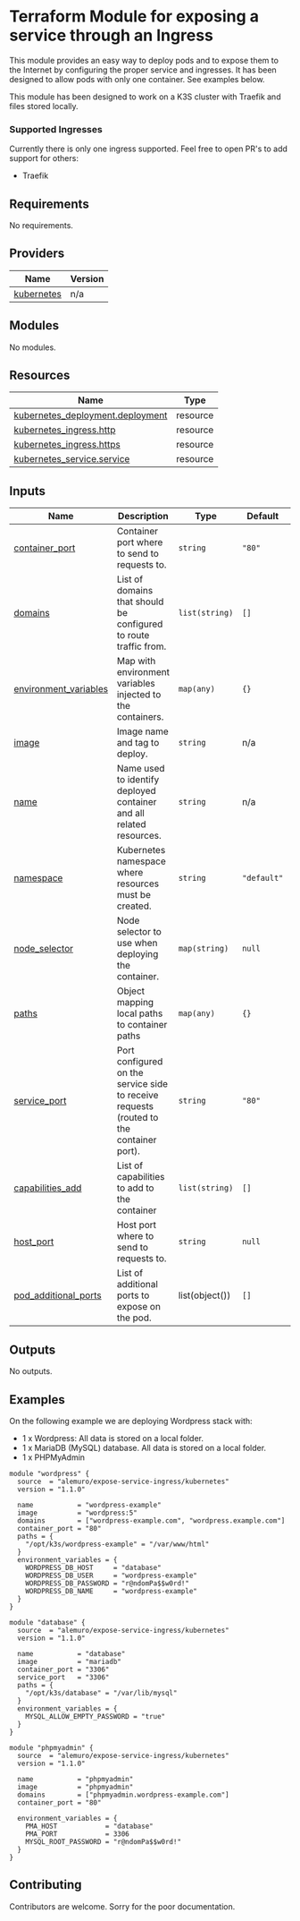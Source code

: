 # Terraform Module for exposing a service through an Ingress

This module provides an easy way to deploy pods and to expose them to the Internet by configuring the proper service and ingresses.
It has been designed to allow pods with only one container. See examples below.

This module has been designed to work on a K3S cluster with Traefik and files stored locally.

### Supported Ingresses

Currently there is only one ingress supported. Feel free to open PR's to add support for others:

* Traefik

## Requirements

No requirements.

## Providers

| Name | Version |
|------|---------|
| <a name="provider_kubernetes"></a> [kubernetes](#provider\_kubernetes) | n/a |

## Modules

No modules.

## Resources

| Name | Type |
|------|------|
| [kubernetes_deployment.deployment](https://registry.terraform.io/providers/hashicorp/kubernetes/latest/docs/resources/deployment) | resource |
| [kubernetes_ingress.http](https://registry.terraform.io/providers/hashicorp/kubernetes/latest/docs/resources/ingress) | resource |
| [kubernetes_ingress.https](https://registry.terraform.io/providers/hashicorp/kubernetes/latest/docs/resources/ingress) | resource |
| [kubernetes_service.service](https://registry.terraform.io/providers/hashicorp/kubernetes/latest/docs/resources/service) | resource |

## Inputs

| Name                                                                                                | Description                                                                             | Type           | Default     | Required |
| --------------------------------------------------------------------------------------------------- | --------------------------------------------------------------------------------------- | -------------- | ----------- | :------: |
| <a name="input_container_port"></a> [container\_port](#input\_container\_port)                      | Container port where to send to requests to.                                            | `string`       | `"80"`      |    no    |
| <a name="input_domains"></a> [domains](#input\_domains)                                             | List of domains that should be configured to route traffic from.                        | `list(string)` | `[]`        |    no    |
| <a name="input_environment_variables"></a> [environment\_variables](#input\_environment\_variables) | Map with environment variables injected to the containers.                              | `map(any)`     | `{}`        |    no    |
| <a name="input_image"></a> [image](#input\_image)                                                   | Image name and tag to deploy.                                                           | `string`       | n/a         |   yes    |
| <a name="input_name"></a> [name](#input\_name)                                                      | Name used to identify deployed container and all related resources.                     | `string`       | n/a         |   yes    |
| <a name="input_namespace"></a> [namespace](#input\_namespace)                                       | Kubernetes namespace where resources must be created.                                   | `string`       | `"default"` |    no    |
| <a name="input_node_selector"></a> [node\_selector](#input\_node\_selector)                         | Node selector to use when deploying the container.                                      | `map(string)`  | `null`      |    no    |
| <a name="input_paths"></a> [paths](#input\_paths)                                                   | Object mapping local paths to container paths                                           | `map(any)`     | `{}`        |    no    |
| <a name="input_service_port"></a> [service\_port](#input\_service\_port)                            | Port configured on the service side to receive requests (routed to the container port). | `string`       | `"80"`      |    no    |
| <a name="capabilities_add"></a> [capabilities\_add](#input\_capabilities\_add)                      | List of capabilities to add to the container                                            | `list(string)` | `[]`        |    no    |
| <a name="host_port"></a> [host\_port](#input\_host\_port)                                           | Host port where to send to requests to.                                                 | `string`       | `null`      |    no    |
| <a name="pod_additional_ports"></a> [pod\_additional\_ports](#pod\_additional\_ports)               |  List of additional ports to expose on the pod.                                         | list(object()) | `[]`        |    no    |

## Outputs

No outputs.

## Examples

On the following example we are deploying Wordpress stack with:
* 1 x Wordpress: All data is stored on a local folder.
* 1 x MariaDB (MySQL) database. All data is stored on a local folder.
* 1 x PHPMyAdmin

```
module "wordpress" {
  source  = "alemuro/expose-service-ingress/kubernetes"
  version = "1.1.0"

  name           = "wordpress-example"
  image          = "wordpress:5"
  domains        = ["wordpress-example.com", "wordpress.example.com"]
  container_port = "80"
  paths = {
    "/opt/k3s/wordpress-example" = "/var/www/html"
  }
  environment_variables = {
    WORDPRESS_DB_HOST     = "database"
    WORDPRESS_DB_USER     = "wordpress-example"
    WORDPRESS_DB_PASSWORD = "r@ndomPa$$w0rd!"
    WORDPRESS_DB_NAME     = "wordpress-example"
  }
}

module "database" {
  source  = "alemuro/expose-service-ingress/kubernetes"
  version = "1.1.0"

  name           = "database"
  image          = "mariadb"
  container_port = "3306"
  service_port   = "3306"
  paths = {
    "/opt/k3s/database" = "/var/lib/mysql"
  }
  environment_variables = {
    MYSQL_ALLOW_EMPTY_PASSWORD = "true"
  }
}

module "phpmyadmin" {
  source  = "alemuro/expose-service-ingress/kubernetes"
  version = "1.1.0"

  name           = "phpmyadmin"
  image          = "phpmyadmin"
  domains        = ["phpmyadmin.wordpress-example.com"]
  container_port = "80"

  environment_variables = {
    PMA_HOST            = "database"
    PMA_PORT            = 3306
    MYSQL_ROOT_PASSWORD = "r@ndomPa$$w0rd!"
  }
}

```

## Contributing

Contributors are welcome. Sorry for the poor documentation.
